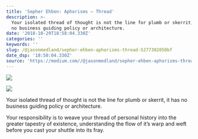 ```yaml
---
title: 'Sepher Ehben: Aphorisms — Thread'
description: >-
  Your isolated thread of thought is not the line for plumb or skerrit, it has
  no business guiding policy or architecture.
date: '2018-10-29T18:58:04.330Z'
categories: ''
keywords: ''
slug: /@jasonmedland/sepher-ehben-aphorisms-thread-5277302050bf
date_dsp: '18:58:04.330Z'
source: 'https://medium.com//@jasonmedland/sepher-ehben-aphorisms-thread-5277302050bf'
---
```


![](https://cdn-images-1.medium.com/max/600/1*qQQh_ERYCW0BU0pLpnS_Nw.jpeg)

![](https://cdn-images-1.medium.com/max/600/1*wPTyxM3cdRbLBK08-BUjjA.jpeg)

Your isolated thread of thought is not the line for plumb or skerrit, it has no business guiding policy or architecture.

Your responsibility is to weave your thread of personal history into the greater tapestry of existence, understanding the flow of it’s warp and weft before you cast your shuttle into its fray.